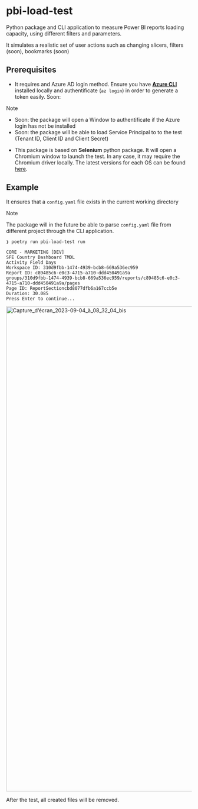 # pbi-load-test
Python package and CLI application to measure Power BI reports loading capacity, using different filters and parameters.

It simulates a realistic set of user actions such as changing slicers, filters (soon), bookmarks (soon)

## Prerequisites

- It requires and Azure AD login method. Ensure you have [**Azure CLI**](https://learn.microsoft.com/fr-fr/cli/azure/install-azure-cli) installed locally and authentificate (`az login`) in order to generate a token easily. Soon:

> [!NOTE]  
> - Soon: the package will open a Window to authentificate if the Azure login has not be installed
> - Soon: the package will be able to load Service Principal to to the test (Tenant ID, Client ID and Client Secret)

- This package is based on **Selenium** python package. It will open a Chromium window to launch the test. In any case, it may require the Chromium driver locally. The latest versions for each OS can be found [here](https://chromedriver.chromium.org/downloads).



## Example

It ensures that a `config.yaml` file exists in the current working directory

> [!NOTE]  
> The package will in the future be able to parse `config.yaml` file from different project through the CLI application.

```
❯ poetry run pbi-load-test run

CORE - MARKETING [DEV]
SFE Country Dashboard TMDL
Activity Field Days
Workspace ID: 310d9fbb-1474-4939-bcb8-669a536ec959
Report ID: c89485c6-e0c3-4715-a710-ddd450491a9a
groups/310d9fbb-1474-4939-bcb8-669a536ec959/reports/c89485c6-e0c3-4715-a710-ddd450491a9a/pages
Page ID: ReportSectioncbd8077dfb6a167ccb5e
Duration: 30.085
Press Enter to continue...
```

<img width="1312" alt="Capture_d’écran_2023-09-04_à_08_32_04_bis" src="https://github.com/lgrosjean/pbi-load-test/assets/34337781/2373d37e-c1c8-4338-8255-b4d0a1dc9284">

After the test, all created files will be removed.